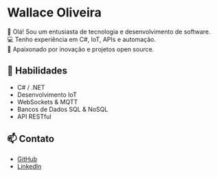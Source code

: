 # Wallace Oliveira

👋 Olá! Sou um entusiasta de tecnologia e desenvolvimento de software.  
💻 Tenho experiência em C#, IoT, APIs e automação.  
🚀 Apaixonado por inovação e projetos open source.  

## 🌟 Habilidades
- C# / .NET
- Desenvolvimento IoT
- WebSockets & MQTT
- Bancos de Dados SQL & NoSQL
- API RESTful

## 📫 Contato
- [GitHub](https://github.com/wallaceolive)
- [LinkedIn](https://www.linkedin.com/in/seu-perfil/)
